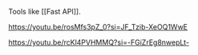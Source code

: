 
Tools like [[Fast API]]. 

https://youtu.be/rosMfs3pZ_0?si=JF_Tzib-XeOQ1WwE

https://youtu.be/rcKl4PVHMMQ?si=-FGiZrEg8nwepLt-